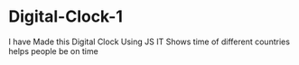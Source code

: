 # Digital-Clock-1
I have Made this Digital Clock Using JS
IT Shows time of different countries
helps people be on time
